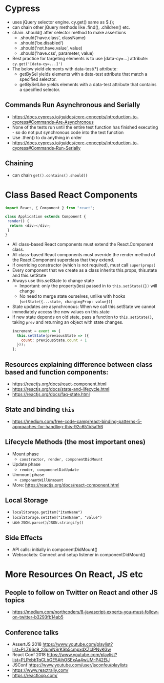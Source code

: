 # Cypress
- uses jQuery selector engine. cy.get() same as $.();
- can chain other jQuery methods like .find(), .children() etc.
- chain .should() after selector method to make assertions
  - .should('have.class', className)
  - .should('be.disabled')
  - .should('not.have.value', value)
  - .should('have.css', parameter, value)
- Best practice for targeting elements is to use [data-cy=...] attribute: ```cy.get('[data-cy=...]')```
- The below yield elements with data-test(*) attribute:
  - getBySel yields elements with a data-test attribute that match a specified selector.
  - getBySelLike yields elements with a data-test attribute that contains a specified selector.

## Commands Run Asynchronous and Serially
- https://docs.cypress.io/guides/core-concepts/introduction-to-cypress#Commands-Are-Asynchronous
- None of the tests run until the entire test function has finished executing - so do not put synchronous code into the test function
- Use .then() to do anything in order
- https://docs.cypress.io/guides/core-concepts/introduction-to-cypress#Commands-Run-Serially

## Chaining
- can chain ```get().contains().should()```

# Class Based React Components

```javascript
import React, { Component } from "react";

class Application extends Component {
 render() {
  return <div></div>;
 }
} 
```
* All class-based React components must extend the React.Component class.
* All class-based React components must override the render method of the React.Component superclass that they extend.
* If overriding constructor (which is not required), must call ```super(props)```
* Every component that we create as a class inherits this.props, this.state and this.setState
* Always use this.setState to change state
  * Important: only the property(ies) passed in to ```this.setState({})``` will change
  * No need to merge state ourselves, unlike with hooks (```setState({...state, changingProp: value})```)
* State updates are asynchronous: When we call this.setState we cannot immediately access the new values on this.state
* If new state depends on old state, pass a function to ```this.setState()```, taking ```prev``` and returning an object with state changes.
  ```javascript
  increment = event => {
    this.setState(previousState => ({
      count: previousState.count + 1
    }));
  };
  ```  

## Resources explaining difference between class based and function components:
* https://reactjs.org/docs/react-component.html
* https://reactjs.org/docs/state-and-lifecycle.html
* https://reactjs.org/docs/faq-state.html

## State and binding ```this```
* https://medium.com/free-code-camp/react-binding-patterns-5-approaches-for-handling-this-92c651b5af56

## Lifecycle Methods (the most important ones)
* Mount phase
  * ```constructor, render, componentDidMount```
* Update phase
  * ```render, componenetDidUpdate```
* Unmount phase
  * ```componentWillUnmount```
* More: https://reactjs.org/docs/react-component.html

## Local Storage
* ```localStorage.getItem("itemName")```
* ```localStorage.setItem("itemName", "value")```
* use ```JSON.parse()```/```JSON.stringify()```


## Side Effects
* API calls: initially in componentDidMount()
* Websockets: Connect and setup listener in componentDidMount()

# More Resources On React, JS etc

## People to follow on Twitter on React and other JS topics
* https://medium.com/northcoders/8-javascript-experts-you-must-follow-on-twitter-b3293fb14ab5

## Conference talks
* AssertJS 2018 https://www.youtube.com/playlist?list=PLZ66c9_z3umNSrKSb5cmpxdXZcIPNvKGw
* React Conf 2018 https://www.youtube.com/playlist?list=PLPxbbTqCLbGE5AihOSExAa4wUM-P42EIJ
* JSConf https://www.youtube.com/user/jsconfeu/playlists
* https://www.reactrally.com/
* https://reactloop.com/